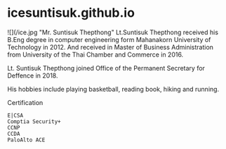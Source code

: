 # icesuntisuk.github.io
![](/ice.jpg "Mr. Suntisuk Thepthong"
Lt.Suntisuk Thepthong received his B.Eng degree in computer engineering form Mahanakorn University of Technology in 2012. And received in Master of Business Administration from University of the Thai Chamber and Commerce in 2016. 

Lt. Suntisuk Thepthong joined Office of the Permanent Secretary for Deffence in 2018.

His hobbies include playing basketball, reading book, hiking and running.

Certification

    E|CSA
    Comptia Security+
    CCNP
    CCDA
    PaloAlto ACE

